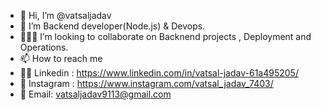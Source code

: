 - 👋 Hi, I’m @vatsaljadav
- 🌱 I’m Backend developer(Node.js) & Devops.
- 👨🏼‍💻 I’m looking to collaborate on Backnend projects , Deployment and Operations.  
- 📫 How to reach me
- 👨‍🎓 Linkedin : https://www.linkedin.com/in/vatsal-jadav-61a495205/
- 📸 Instagram : https://www.instagram.com/vatsal_jadav_7403/
- 📧 Email: vatsaljadav9113@gmail.com
